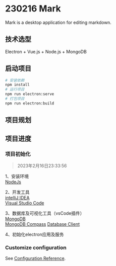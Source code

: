 <!--

 * @Author: Topskys
 * @Date: 2023-02-16 22:28:55
 * @LastEditTime: 2023-02-16 23:57:23
 * @LastEditors: Topskys
 * @Description: 
-->
# 230216 Mark 
Mark is a desktop application for editing markdown.

## 技术选型
Electron + Vue.js + Node.js + MongoDB

## 启动项目

```bash
# 安装依赖
npm install
# 运行项目
npm run electron:serve
# 打包项目
npm run electron:build
```

## 项目规划

## 项目进度

### 项目初始化
> 2023年2月16日23:33:56

1、安装环境  
[NodeJs](https://nodejs.org/dist/v18.13.0/node-v18.13.0-x64.msi)

2、开发工具  
[intelliJ IDEA](https://www.jetbrains.com/)  
[Visual Studio Code](https://code.visualstudio.com/)  

3、数据库及可视化工具（vsCode插件）  
[MongoDB](https://www.mongodb.com/)  
[MongoDB Compass](https://www.mongodb.com/products/compass)
[Database Client](https://marketplace.visualstudio.com/items?itemName=cweijan.vscode-database-client2)

4、初始化electron应用及服务


### Customize configuration
See [Configuration Reference](https://cli.vuejs.org/config/).





